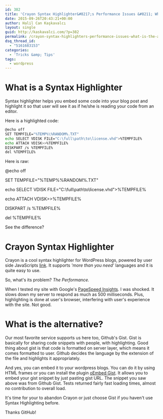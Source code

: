 ```yaml
---
id: 382
title: 'Crayon Syntax Highlighter&#8217;s Performance Issues &#8211; What is the alternative?'
date: 2015-09-26T20:43:21+00:00
author: Halil Can Kaşkavalcı
layout: single
guid: http://kaskavalci.com/?p=382
permalink: /crayon-syntax-highlighters-performance-issues-what-is-the-alternative/
dsq_thread_id:
  - "5161683153"
categories:
  - 'Tricks &amp; Tips'
tags:
  - wordpress
---
```

# What is a Syntax Highlighter

Syntax highlighter helps you embed some code into your blog post and highlight it so that user will see it as if he/she is reading your code from an editor.

Here is a highlighted code:

```sh
@echo off
SET TEMPFILE="%TEMP%\%RANDOM%.TXT"
echo SELECT VDISK FILE="C:\full\path\to\license.vhd">%TEMPFILE%
echo ATTACH VDISK>>%TEMPFILE%
DISKPART /s %TEMPFILE%
del %TEMPFILE%
```

Here is raw:

@echo off

SET TEMPFILE="%TEMP%\%RANDOM%.TXT"

echo SELECT VDISK FILE="C:\full\path\to\license.vhd">%TEMPFILE%

echo ATTACH VDISK>>%TEMPFILE%

DISKPART /s %TEMPFILE%

del %TEMPFILE%

See the difference?

<!--more-->

# Crayon Syntax Highlighter

Crayon is a cool syntax highlighter for WordPress blogs, powered by user side JavaScripts [link](https://wordpress.org/plugins/crayon-syntax-highlighter/). It supports _'more than you need'_ languages and it is quite easy to use.

So, what's its problem? _The Performance._

When I tested my site with Google's [PageSpeed Insights](https://developers.google.com/speed/pagespeed/insights/). I was shocked. It slows down my server to respond as much as 500 milliseconds. Plus, highlighting is done at user's browser, interfering with user's experience with the site. Not good.

# What is the alternative?

Our most favorite service supports us here too, Github's Gist. Gist is basically for sharing code snippets with people, with highlighting. Good thing about gist is that code is formatted on server layer, which means it comes formatted to user. Github decides the language by the extension of the file and highlights it appropriately.

And yes, you can embed it to your wordpress blogs. You can do it by using HTML frames or you can install the plugin [oEmbed Gist](https://wordpress.org/plugins/oembed-gist). It allows you to embed your gist snippet by just pasting gist URL. The snippet you saw above was from Github Gist. Tests returned fairly fast loading times, almost no contribution to overall load.

It's time for your to abandon Crayon or just choose Gist if you haven't use Syntax Highlighting before.

Thanks GitHub!
